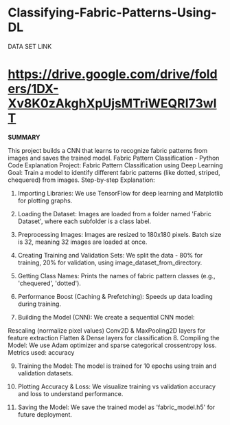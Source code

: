 
# Classifying-Fabric-Patterns-Using-DL #
DATA SET LINK
# https://drive.google.com/drive/folders/1DX-Xv8K0zAkghXpUjsMTriWEQRI73wIT #

**SUMMARY**

This project builds a CNN that learns to recognize fabric patterns from images and saves the trained model.
Fabric Pattern Classification - Python Code Explanation
Project: Fabric Pattern Classification using Deep Learning
Goal:
Train a model to identify different fabric patterns (like dotted, striped, chequered) from images. Step-by-step Explanation:

1. Importing Libraries:
We use TensorFlow for deep learning and Matplotlib for plotting graphs.

2. Loading the Dataset:
Images are loaded from a folder named 'Fabric Dataset', where each subfolder is a class label.

3. Preprocessing Images:
Images are resized to 180x180 pixels. Batch size is 32, meaning 32 images are loaded at once.

4. Creating Training and Validation Sets:
We split the data - 80% for training, 20% for validation, using image_dataset_from_directory.

5. Getting Class Names:
Prints the names of fabric pattern classes (e.g., 'chequered', 'dotted').

6. Performance Boost (Caching & Prefetching):
Speeds up data loading during training.

7. Building the Model (CNN):
We create a sequential CNN model:

Rescaling (normalize pixel values)
Conv2D & MaxPooling2D layers for feature extraction
Flatten & Dense layers for classification
8. Compiling the Model:
We use Adam optimizer and sparse categorical crossentropy loss. Metrics used: accuracy

9. Training the Model:
The model is trained for 10 epochs using train and validation datasets.

10. Plotting Accuracy & Loss:
We visualize training vs validation accuracy and loss to understand performance.

11. Saving the Model:
We save the trained model as 'fabric_model.h5' for future deployment.

